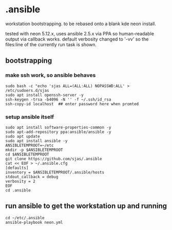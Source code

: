 # .ansible

workstation bootstrapping. to be rebased onto a blank kde neon install.

tested with neon 5.12.x, uses ansible 2.5.x via PPA so human-readable output via callback works.
default verbosity changed to '-vv' so the files:line of the currently run task is shown.

## bootstrapping

### make ssh work, so ansible behaves
    sudo bash -c "echo 'sjas ALL=(ALL:ALL) NOPASSWD:ALL' > /etc/sudoers.d/sjas
    sudo apt install openssh-server -y
    ssh-keygen -trsa -b4096 -N '' -f ~/.ssh/id_rsa
    ssh-copy-id localhost  ## enter password here when promted
    
### setup ansible itself
    sudo apt install software-properties-common -y
    sudo apt-add-repository ppa:ansible/ansible -y
    sudo apt update
    sudo apt install ansible -y
    ANSIBLETEMPROOT=~/etc
    mkdir -p $ANSIBLETEMPROOT
    cd $ANSIBLETEMPROOT
    git clone https://github.com/sjas/.ansible
    cat << EOF > ~/.ansible.cfg
    [defaults]
    inventory = $ANSIBLETEMPROOT/.ansible/hosts
    stdout_callback = debug
    verbosity = 2
    EOF
    cd .ansible
    
## run ansible to get the workstation up and running

    cd ~/etc/.ansible
    ansible-playbook neon.yml